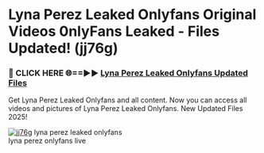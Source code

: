 # Lyna Perez Leaked Onlyfans Original Videos 0nlyFans Leaked - Files Updated! (jj76g)

<h3>🔴 CLICK HERE 🌐==►► <a href="https://tinyurl.com/ms9xzufz" rel="nofollow">Lyna Perez Leaked Onlyfans Updated Files</a></h3>

Get Lyna Perez Leaked Onlyfans and all content. Now you can access all videos and pictures of Lyna Perez Leaked Onlyfans. New Updated Files 2025!

[![jj76g](https://i.imgur.com/PQ7UWWw.gif)](https://tinyurl.com/ms9xzufz)
lyna perez leaked onlyfans<br>
lyna perez onlyfans live